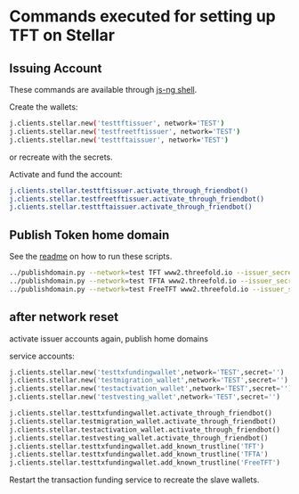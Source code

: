 # Commands executed for setting up TFT  on Stellar

## Issuing Account

These commands are available through [js-ng shell](https://github.com/threefoldtech/js-sdk).

Create the wallets:

```sh
j.clients.stellar.new('testtftissuer', network='TEST')
j.clients.stellar.new('testfreetftissuer', network='TEST')
j.clients.stellar.new('testtftaissuer', network='TEST')
```

or recreate with the secrets.

Activate and fund the account:

```sh
j.clients.stellar.testtftissuer.activate_through_friendbot()
j.clients.stellar.testfreetftissuer.activate_through_friendbot()
j.clients.stellar.testtftaissuer.activate_through_friendbot()
```

## Publish Token home domain

See the [readme](../readme.md) on how to run these scripts.

```sh
../publishdomain.py --network=test TFT www2.threefold.io --issuer_secret=<Issuer secret>
../publishdomain.py --network=test TFTA www2.threefold.io --issuer_secret=<Issuer secret>
../publishdomain.py --network=test FreeTFT www2.threefold.io --issuer_secret=<Issuer secret>
```

## after network reset

activate issuer accounts again, publish home domains

service accounts:

```python
j.clients.stellar.new('testtxfundingwallet',network='TEST',secret='')
j.clients.stellar.new('testmigration_wallet',network='TEST',secret='')
j.clients.stellar.new('testactivation_wallet',network='TEST',secret='')
j.clients.stellar.new('testvesting_wallet',network='TEST',secret='')
```

```python
j.clients.stellar.testtxfundingwallet.activate_through_friendbot()
j.clients.stellar.testmigration_wallet.activate_through_friendbot()
j.clients.stellar.testactivation_wallet.activate_through_friendbot()
j.clients.stellar.testvesting_wallet.activate_through_friendbot()
j.clients.stellar.testtxfundingwallet.add_known_trustline('TFT')
j.clients.stellar.testtxfundingwallet.add_known_trustline('TFTA')
j.clients.stellar.testtxfundingwallet.add_known_trustline('FreeTFT')
```

Restart the transaction funding service to recreate the slave wallets.

